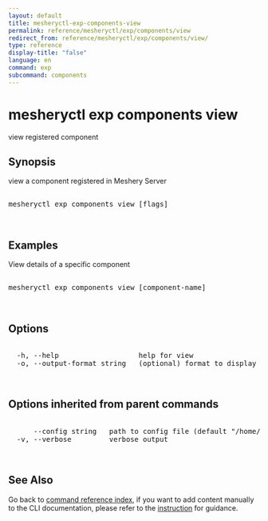 ```yaml
---
layout: default
title: mesheryctl-exp-components-view
permalink: reference/mesheryctl/exp/components/view
redirect_from: reference/mesheryctl/exp/components/view/
type: reference
display-title: "false"
language: en
command: exp
subcommand: components
---
```


# mesheryctl exp components view

view registered component

## Synopsis

view a component registered in Meshery Server
<pre class='codeblock-pre'>
<div class='codeblock'>
mesheryctl exp components view [flags]

</div>
</pre> 

## Examples

View details of a specific component
<pre class='codeblock-pre'>
<div class='codeblock'>
mesheryctl exp components view [component-name]

</div>
</pre> 

## Options

<pre class='codeblock-pre'>
<div class='codeblock'>
  -h, --help                   help for view
  -o, --output-format string   (optional) format to display in [json|yaml] (default "yaml")

</div>
</pre>

## Options inherited from parent commands

<pre class='codeblock-pre'>
<div class='codeblock'>
      --config string   path to config file (default "/home/runner/.meshery/config.yaml")
  -v, --verbose         verbose output

</div>
</pre>

## See Also

Go back to [command reference index](/reference/mesheryctl/), if you want to add content manually to the CLI documentation, please refer to the [instruction](/project/contributing/contributing-cli#preserving-manually-added-documentation) for guidance.

